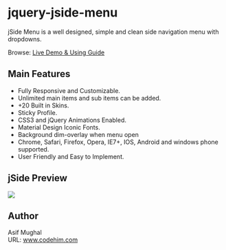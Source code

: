 # jquery-jside-menu
jSide Menu is a well designed, simple and clean side navigation menu with dropdowns. 

Browse: [Live Demo & Using Guide](https://codehimblog.github.io/jquery-jside-menu/)

## Main Features
* Fully Responsive and Customizable.
* Unlimited main items and sub items can be added.
* +20 Built in Skins.
* Sticky Profile.
* CSS3 and jQuery Animations Enabled.
* Material Design Iconic Fonts.
* Background dim-overlay when menu open
* Chrome, Safari, Firefox, Opera, IE7+, IOS, Android and windows phone supported.
* User Friendly and Easy to Implement.

## jSide Preview
<img src="https://4.bp.blogspot.com/-l1wNZBo2Cwk/W-rqoODkQAI/AAAAAAAABzE/UOoaq2Ipac8u5mDmsUk5I0wXzxaQgfPGACPcBGAYYCw/s1600/jside-menu-preview.jpg">

## Author
Asif Mughal <br />
URL: www.codehim.com
